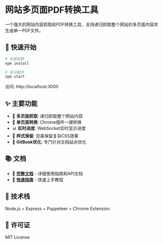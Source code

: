 # 网站多页面PDF转换工具

一个强大的网站内容抓取和PDF转换工具，支持递归抓取整个网站的多页面内容并生成单一PDF文件。

## 🚀 快速开始

```bash
# 安装依赖
npm install

# 启动服务
npm start
```

访问: http://localhost:3000

## ✨ 主要功能

- 🔄 **多页面抓取**: 递归抓取整个网站内容
- 📄 **单页面转换**: Chrome插件一键转换
- 📊 **实时进度**: WebSocket实时显示进度
- 🎨 **样式保留**: 完美保留复杂CSS效果
- 📖 **GitBook优化**: 专门针对文档站点优化

## 📚 文档

- 📖 **[完整文档](docs/README.md)** - 详细使用指南和API文档
- 🚀 **[快速指南](USAGE.md)** - 快速上手教程

## 🔧 技术栈

Node.js + Express + Puppeteer + Chrome Extension

## 📝 许可证

MIT License